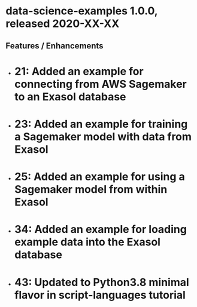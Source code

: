 # data-science-examples 1.0.0, released 2020-XX-XX

## Features / Enhancements

* # 21: Added an example for connecting from AWS Sagemaker to an Exasol database
* # 23: Added an example for training a Sagemaker model with data from Exasol
* # 25: Added an example for using a Sagemaker model from within Exasol
* # 34: Added an example for loading example data into the Exasol database 
* # 43: Updated to Python3.8 minimal flavor in script-languages tutorial

